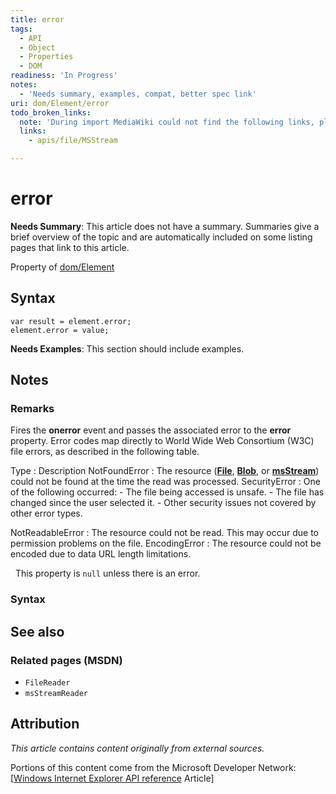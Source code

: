 ```yaml
---
title: error
tags:
  - API
  - Object
  - Properties
  - DOM
readiness: 'In Progress'
notes:
  - 'Needs summary, examples, compat, better spec link'
uri: dom/Element/error
todo_broken_links:
  note: 'During import MediaWiki could not find the following links, please fix and adjust this list.'
  links:
    - apis/file/MSStream

---
```

# error

**Needs Summary**: This article does not have a summary. Summaries give a brief overview of the topic and are automatically included on some listing pages that link to this article.

<span data-meta="applies_to" data-type="key">Property of <span data-type="value">[dom/Element](/dom/Element)</span></span>

## Syntax

``` {.js}
var result = element.error;
element.error = value;
```

**Needs Examples**: This section should include examples.

## Notes

### Remarks

Fires the **onerror** event and passes the associated error to the **error** property. Error codes map directly to World Wide Web Consortium (W3C) file errors, as described in the following table.

Type
:   Description
NotFoundError
:   The resource ([**File**](/apis/file/File), [**Blob**](/apis/file/Blob), or [**msStream**](/w/index.php?title=apis/file/MSStream&action=edit&redlink=1)) could not be found at the time the read was processed.
SecurityError
:   One of the following occurred:
    -   The file being accessed is unsafe.
    -   The file has changed since the user selected it.
    -   Other security issues not covered by other error types.

NotReadableError
:   The resource could not be read. This may occur due to permission problems on the file.
EncodingError
:   The resource could not be encoded due to data URL length limitations.

  This property is `null` unless there is an error.

### Syntax

## See also

### Related pages (MSDN)

-   `FileReader`
-   `msStreamReader`

## Attribution

*This article contains content originally from external sources.*

Portions of this content come from the Microsoft Developer Network: [[Windows Internet Explorer API reference](http://msdn.microsoft.com/en-us/library/ie/hh828809%28v=vs.85%29.aspx) Article]

